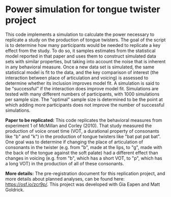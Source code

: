 # Power simulation for tongue twister project
This code implements a simulation to calculate the power necessary to replicate a study on the production of tongue twisters. The goal of the script is to determine how many participants would be needed to replicate a key effect from the study. To do so, it samples estimates from the statistical model reported in that paper and uses them to construct simulated data sets with similar properties, but taking into account the noise that is inherent in any behavioral measure. Once a new data set is simulated, the same statistical model is fit to the data, and the key comparison of interest (the interaction between place of articulation and voicing) is assessed to determine whether its inclusion improves model fit. A simulation is said to be "successful" if the interaction does improve model fit. Simulations are tested with many different numbers of participants, with 1000 simulations per sample size. The "optimal" sample size is determined to be the point at which adding more participants does not improve the number of successful simulations.

**Paper to be replicated:** This code replicates the behavioral measures from experiment 1 of McMillan and Corley (2010). That study measured the production of voice onset time (VOT, a durational property of consonants like "b" and "k") in the production of tongue twisters like "bat pat pat bat". One goal was to determine if changing the place of articulation of consonants in the twister (e.g. from "b", made at the lips, to "g", made with the back of the tongue against the soft palate) had a different effect than changes in voicing (e.g. from "b", which has a short VOT, to "p", which has a long VOT) in the production of all of these consonants.

**More details:** The pre-registration document for this replication project, and more details about planned analyses, can be found here: https://osf.io/zcr9p/. This project was developed with Gia Eapen and Matt Goldrick.
